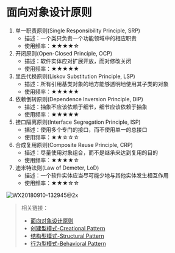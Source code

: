 # 面向对象设计原则
1. 单一职责原则(Single Responsibility Principle, SRP)
   - 描述：一个类只负责一个功能领域中的相应职责
   - 使用频率：★★★★☆
2. 开闭原则(Open-Closed Principle, OCP)
   - 描述：软件实体应对扩展开放，而对修改关闭
   - 使用频率：★★★★★
3. 里氏代换原则(Liskov Substitution Principle, LSP)
   - 描述：所有引用基类对象的地方能够透明地使用其子类的对象
   - 使用频率：★★★★★
4. 依赖倒转原则(Dependence  Inversion Principle, DIP)
   - 描述：抽象不应该依赖于细节，细节应该依赖于抽象
   - 使用频率：★★★★★
5. 接口隔离原则(Interface Segregation Principle, ISP)
   - 描述：使用多个专门的接口，而不使用单一的总接口
   - 使用频率：★★☆☆☆
6. 合成复用原则(Composite Reuse Principle, CRP)
   - 描述：尽量使用对象组合，而不是继承来达到复用的目的
   - 使用频率：★★★★☆
7. 迪米特法则(Law of Demeter, LoD)
   - 描述：一个软件实体应当尽可能少地与其他实体发生相互作用 
   - 使用频率：★★★☆☆

![WX20180910-132945@2x](https://ws4.sinaimg.cn/large/006tNbRwgy1fv4e0udr8pj31bw0v5gpf.jpg)

> 相关链接：
> - [面向对象设计原则](https://github.com/flxyd/skill-tree/blob/master/designPattern/DesignPrinciples.md)
> - [创建型模式-Creational Pattern](https://github.com/flxyd/skill-tree/blob/master/designPattern/CreationalPattern.md)
> - [结构型模式-Structural Pattern](https://github.com/flxyd/skill-tree/blob/master/designPattern/StructuralPattern.md)
> - [行为型模式-Behavioral Pattern](https://github.com/flxyd/skill-tree/blob/master/designPattern/BehavioralPattern.md)
